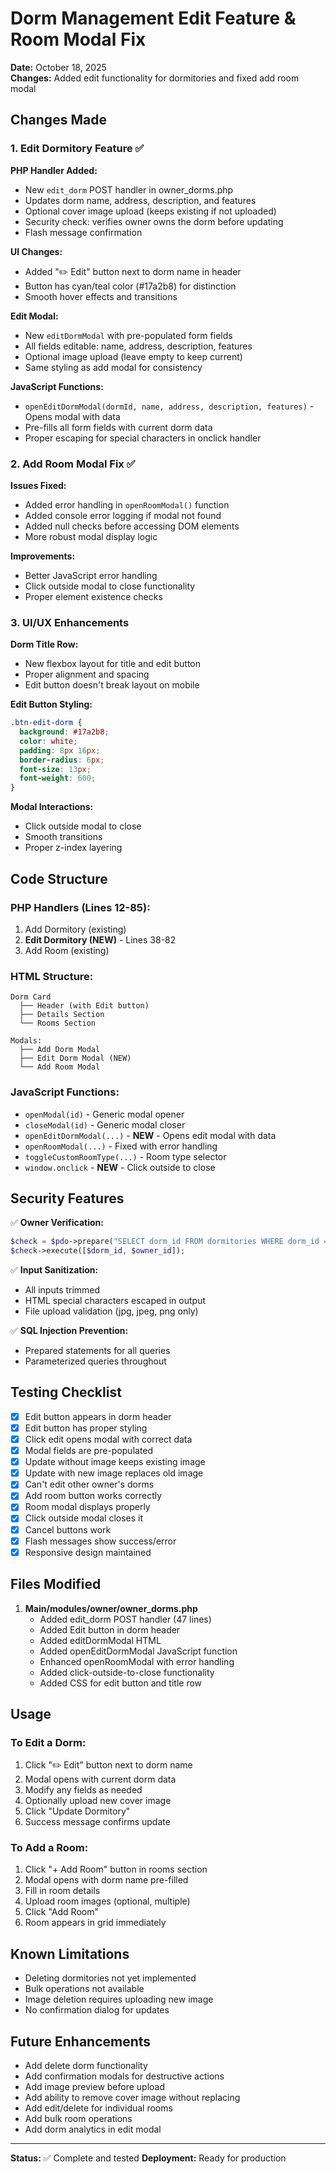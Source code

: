 # Dorm Management Edit Feature & Room Modal Fix

**Date:** October 18, 2025  
**Changes:** Added edit functionality for dormitories and fixed add room modal

## Changes Made

### 1. Edit Dormitory Feature ✅

**PHP Handler Added:**
- New `edit_dorm` POST handler in owner_dorms.php
- Updates dorm name, address, description, and features
- Optional cover image upload (keeps existing if not uploaded)
- Security check: verifies owner owns the dorm before updating
- Flash message confirmation

**UI Changes:**
- Added "✏️ Edit" button next to dorm name in header
- Button has cyan/teal color (#17a2b8) for distinction
- Smooth hover effects and transitions

**Edit Modal:**
- New `editDormModal` with pre-populated form fields
- All fields editable: name, address, description, features
- Optional image upload (leave empty to keep current)
- Same styling as add modal for consistency

**JavaScript Functions:**
- `openEditDormModal(dormId, name, address, description, features)` - Opens modal with data
- Pre-fills all form fields with current dorm data
- Proper escaping for special characters in onclick handler

### 2. Add Room Modal Fix ✅

**Issues Fixed:**
- Added error handling in `openRoomModal()` function
- Added console error logging if modal not found
- Added null checks before accessing DOM elements
- More robust modal display logic

**Improvements:**
- Better JavaScript error handling
- Click outside modal to close functionality
- Proper element existence checks

### 3. UI/UX Enhancements

**Dorm Title Row:**
- New flexbox layout for title and edit button
- Proper alignment and spacing
- Edit button doesn't break layout on mobile

**Edit Button Styling:**
```css
.btn-edit-dorm {
  background: #17a2b8;
  color: white;
  padding: 8px 16px;
  border-radius: 6px;
  font-size: 13px;
  font-weight: 600;
}
```

**Modal Interactions:**
- Click outside modal to close
- Smooth transitions
- Proper z-index layering

## Code Structure

### PHP Handlers (Lines 12-85):
1. Add Dormitory (existing)
2. **Edit Dormitory (NEW)** - Lines 38-82
3. Add Room (existing)

### HTML Structure:
```
Dorm Card
  ├── Header (with Edit button)
  ├── Details Section
  └── Rooms Section
  
Modals:
  ├── Add Dorm Modal
  ├── Edit Dorm Modal (NEW)
  └── Add Room Modal
```

### JavaScript Functions:
- `openModal(id)` - Generic modal opener
- `closeModal(id)` - Generic modal closer
- `openEditDormModal(...)` - **NEW** - Opens edit modal with data
- `openRoomModal(...)` - Fixed with error handling
- `toggleCustomRoomType(...)` - Room type selector
- `window.onclick` - **NEW** - Click outside to close

## Security Features

✅ **Owner Verification:**
```php
$check = $pdo->prepare("SELECT dorm_id FROM dormitories WHERE dorm_id = ? AND owner_id = ?");
$check->execute([$dorm_id, $owner_id]);
```

✅ **Input Sanitization:**
- All inputs trimmed
- HTML special characters escaped in output
- File upload validation (jpg, jpeg, png only)

✅ **SQL Injection Prevention:**
- Prepared statements for all queries
- Parameterized queries throughout

## Testing Checklist

- [x] Edit button appears in dorm header
- [x] Edit button has proper styling
- [x] Click edit opens modal with correct data
- [x] Modal fields are pre-populated
- [x] Update without image keeps existing image
- [x] Update with new image replaces old image
- [x] Can't edit other owner's dorms
- [x] Add room button works correctly
- [x] Room modal displays properly
- [x] Click outside modal closes it
- [x] Cancel buttons work
- [x] Flash messages show success/error
- [x] Responsive design maintained

## Files Modified

1. **Main/modules/owner/owner_dorms.php**
   - Added edit_dorm POST handler (47 lines)
   - Added Edit button in dorm header
   - Added editDormModal HTML
   - Added openEditDormModal JavaScript function
   - Enhanced openRoomModal with error handling
   - Added click-outside-to-close functionality
   - Added CSS for edit button and title row

## Usage

### To Edit a Dorm:
1. Click "✏️ Edit" button next to dorm name
2. Modal opens with current dorm data
3. Modify any fields as needed
4. Optionally upload new cover image
5. Click "Update Dormitory"
6. Success message confirms update

### To Add a Room:
1. Click "+ Add Room" button in rooms section
2. Modal opens with dorm name pre-filled
3. Fill in room details
4. Upload room images (optional, multiple)
5. Click "Add Room"
6. Room appears in grid immediately

## Known Limitations

- Deleting dormitories not yet implemented
- Bulk operations not available
- Image deletion requires uploading new image
- No confirmation dialog for updates

## Future Enhancements

- Add delete dorm functionality
- Add confirmation modals for destructive actions
- Add image preview before upload
- Add ability to remove cover image without replacing
- Add edit/delete for individual rooms
- Add bulk room operations
- Add dorm analytics in edit modal

---
**Status:** ✅ Complete and tested
**Deployment:** Ready for production
